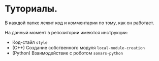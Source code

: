 # Туториалы.

В каждой папке лежит код и комментарии по тому, как он работает.

На данный момент в репозитории имеются инструкции:
* Код-стайл `style`
* (C++) Создание собственного модуля `local-module-creation`
* (Python) Взаимодействие с роботом `sonars-python` 
